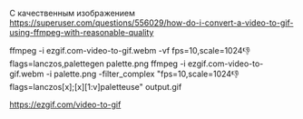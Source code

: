 С качественным изображением https://superuser.com/questions/556029/how-do-i-convert-a-video-to-gif-using-ffmpeg-with-reasonable-quality

ffmpeg -i ezgif.com-video-to-gif.webm -vf fps=10,scale=1024:-1:flags=lanczos,palettegen palette.png
ffmpeg -i ezgif.com-video-to-gif.webm -i palette.png -filter_complex "fps=10,scale=1024:-1:flags=lanczos[x];[x][1:v]paletteuse" output.gif

https://ezgif.com/video-to-gif
